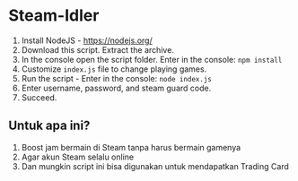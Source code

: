 # Steam-Idler 
1. Install NodeJS - https://nodejs.org/
2. Download this script. Extract the archive.
3. In the console open the script folder. Enter in the console: ```npm install```
4. Customize ```index.js``` file to change playing games.
5. Run the script - Enter in the console: ```node index.js```
6. Enter username, password, and steam guard code.
7. Succeed.

## Untuk apa ini?
1. Boost jam bermain di Steam tanpa harus bermain gamenya
2. Agar akun Steam selalu online
3. Dan mungkin script ini bisa digunakan untuk mendapatkan Trading Card
